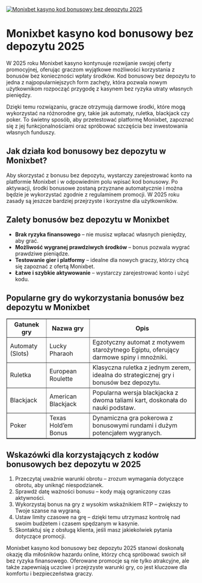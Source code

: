 [![Monixbet kasyno kod bonusowy bez depozytu 2025](https://123-caf.pages.dev/gitsignup.png)](https://vrmoo.ru/Bt82HjjY)

<h1>Monixbet kasyno kod bonusowy bez depozytu 2025</h1> <p>W 2025 roku Monixbet kasyno kontynuuje rozwijanie swojej oferty promocyjnej, oferując graczom wyjątkowe możliwości korzystania z bonusów bez konieczności wpłaty środków. Kod bonusowy bez depozytu to jedna z najpopularniejszych form zachęty, która pozwala nowym użytkownikom rozpocząć przygodę z kasynem bez ryzyka utraty własnych pieniędzy.</p> <p>Dzięki temu rozwiązaniu, gracze otrzymują darmowe środki, które mogą wykorzystać na różnorodne gry, takie jak automaty, ruletka, blackjack czy poker. To świetny sposób, aby przetestować platformę Monixbet, zapoznać się z jej funkcjonalnościami oraz spróbować szczęścia bez inwestowania własnych funduszy.</p> <h2>Jak działa kod bonusowy bez depozytu w Monixbet?</h2> <p>Aby skorzystać z bonusu bez depozytu, wystarczy zarejestrować konto na platformie Monixbet i w odpowiednim polu wpisać kod bonusowy. Po aktywacji, środki bonusowe zostaną przyznane automatycznie i można będzie je wykorzystać zgodnie z regulaminem promocji. W 2025 roku zasady są jeszcze bardziej przejrzyste i korzystne dla użytkowników.</p> <h2>Zalety bonusów bez depozytu w Monixbet</h2> <ul>   <li><strong>Brak ryzyka finansowego</strong> – nie musisz wpłacać własnych pieniędzy, aby grać.</li>   <li><strong>Możliwość wygranej prawdziwych środków</strong> – bonus pozwala wygrać prawdziwe pieniądze.</li>   <li><strong>Testowanie gier i platformy</strong> – idealne dla nowych graczy, którzy chcą się zapoznać z ofertą Monixbet.</li>   <li><strong>Łatwe i szybkie aktywowanie</strong> – wystarczy zarejestrować konto i użyć kodu.</li> </ul> <h2>Popularne gry do wykorzystania bonusów bez depozytu w Monixbet</h2> <table border="1" cellpadding="8" cellspacing="0" style="border-collapse: collapse; width: 100%;">   <thead>     <tr>       <th>Gatunek gry</th>       <th>Nazwa gry</th>       <th>Opis</th>     </tr>   </thead>   <tbody>     <tr>       <td>Automaty (Slots)</td>       <td>Lucky Pharaoh</td>       <td>Egzotyczny automat z motywem starożytnego Egiptu, oferujący darmowe spiny i mnożniki.</td>     </tr>     <tr>       <td>Ruletka</td>       <td>European Roulette</td>       <td>Klasyczna ruletka z jednym zerem, idealna do strategicznej gry i bonusów bez depozytu.</td>     </tr>     <tr>       <td>Blackjack</td>       <td>American Blackjack</td>       <td>Popularna wersja blackjacka z dwoma taliami kart, doskonała do nauki podstaw.</td>     </tr>     <tr>       <td>Poker</td>       <td>Texas Hold’em Bonus</td>       <td>Dynamiczna gra pokerowa z bonusowymi rundami i dużym potencjałem wygranych.</td>     </tr>   </tbody> </table> <h2>Wskazówki dla korzystających z kodów bonusowych bez depozytu w 2025</h2> <ol>   <li>Przeczytaj uważnie warunki obrotu – zrozum wymagania dotyczące obrotu, aby uniknąć niespodzianek.</li>   <li>Sprawdź datę ważności bonusu – kody mają ograniczony czas aktywności.</li>   <li>Wykorzystaj bonus na gry z wysokim wskaźnikiem RTP – zwiększy to Twoje szanse na wygraną.</li>   <li>Ustaw limity czasowe na grę – dzięki temu utrzymasz kontrolę nad swoim budżetem i czasem spędzanym w kasynie.</li>   <li>Skontaktuj się z obsługą klienta, jeśli masz jakiekolwiek pytania dotyczące promocji.</li> </ol> <p>Monixbet kasyno kod bonusowy bez depozytu 2025 stanowi doskonałą okazję dla miłośników hazardu online, którzy chcą spróbować swoich sił bez ryzyka finansowego. Oferowane promocje są nie tylko atrakcyjne, ale także zapewniają uczciwe i przejrzyste warunki gry, co jest kluczowe dla komfortu i bezpieczeństwa graczy.</p>
